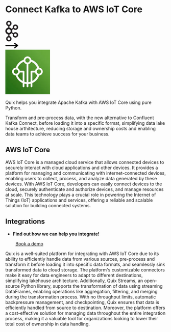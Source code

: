 # Connect Kafka to AWS IoT Core

<div class="connect-images cards blog-grid-card" markdown>
<div>
<img src="../images/kafka_logo.png" width="40px" />
</div>
<div>
<img src="../images/arrow.svg" width="40px" />
</div>
<div>
<img src="./images/aws-iot-core_1.jpg" />
</div>
</div>

Quix helps you integrate Apache Kafka with AWS IoT Core using pure Python.

Transform and pre-process data, with the new alternative to Confluent Kafka Connect, before loading it into a specific format, simplifying data lake house arthitecture, reducing storage and ownership costs and enabling data teams to achieve success for your business.

## AWS IoT Core

AWS IoT Core is a managed cloud service that allows connected devices to securely interact with cloud applications and other devices. It provides a platform for managing and communicating with internet-connected devices, enabling users to collect, process, and analyze data generated by these devices. With AWS IoT Core, developers can easily connect devices to the cloud, securely authenticate and authorize devices, and manage resources at scale. This technology plays a crucial role in powering the Internet of Things (IoT) applications and services, offering a reliable and scalable solution for building connected systems.

## Integrations

<div class="grid cards" markdown>

- __Find out how we can help you integrate!__

    <a class="md-button md-button--primary" href="https://share.hsforms.com/1iW0TmZzKQMChk0lxd_tGiw4yjw2?__hstc=175542013.2303933fbd746c0ac86d9ccbe9bc9100.1728383268831.1729603416735.1729620918855.31&__hssc=175542013.1.1729620918855&__hsfp=2132701734" target="_blank" style="margin:.5rem;">Book a demo</a>

</div>


Quix is a well-suited platform for integrating with AWS IoT Core due to its ability to efficiently handle data from various sources, pre-process and transform it before loading it into specific data formats, and seamlessly sink transformed data to cloud storage. The platform's customizable connectors make it easy for data engineers to adapt to different destinations, simplifying lakehouse architecture. Additionally, Quix Streams, an open-source Python library, supports the transformation of data using streaming DataFrames, enabling operations like aggregation, filtering, and merging during the transformation process. With no throughput limits, automatic backpressure management, and checkpointing, Quix ensures that data is efficiently handled from source to destination. Moreover, the platform offers a cost-effective solution for managing data throughout the entire integration process, making it a valuable tool for organizations looking to lower their total cost of ownership in data handling.

